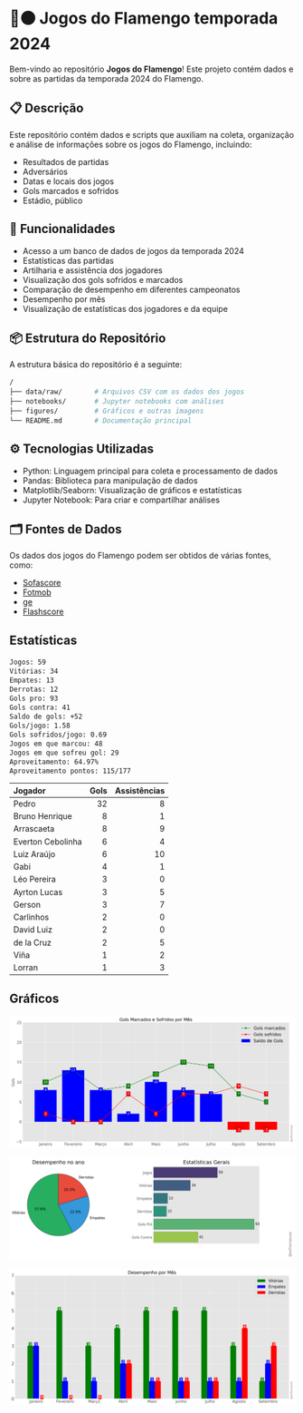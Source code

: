# 🔴⚫ Jogos do Flamengo temporada 2024

Bem-vindo ao repositório **Jogos do Flamengo**! Este projeto contém dados e 
sobre as partidas da temporada 2024 do Flamengo.

## 📋 Descrição

Este repositório contém dados e scripts que auxiliam na coleta, organização e análise de informações sobre os jogos do Flamengo, incluindo:

- Resultados de partidas
- Adversários
- Datas e locais dos jogos
- Gols marcados e sofridos
- Estádio, público

## 🚀 Funcionalidades

- Acesso a um banco de dados de jogos da temporada 2024
- Estatísticas das partidas
- Artilharia e assistência dos jogadores 
- Visualização dos gols sofridos e marcados
- Comparação de desempenho em diferentes campeonatos
- Desempenho por mês
- Visualização de estatísticas dos jogadores e da equipe

## 📦 Estrutura do Repositório

A estrutura básica do repositório é a seguinte:

```bash
/
├── data/raw/        # Arquivos CSV com os dados dos jogos
├── notebooks/       # Jupyter notebooks com análises
├── figures/         # Gráficos e outras imagens
└── README.md        # Documentação principal
```

## ⚙️ Tecnologias Utilizadas

- Python: Linguagem principal para coleta e processamento de dados
- Pandas: Biblioteca para manipulação de dados
- Matplotlib/Seaborn: Visualização de gráficos e estatísticas
- Jupyter Notebook: Para criar e compartilhar análises

## 🗂️ Fontes de Dados

Os dados dos jogos do Flamengo podem ser obtidos de várias fontes, como:

- [Sofascore](https://www.sofascore.com/)
- [Fotmob](https://www.fotmob.com/)
- [ge](https://ge.globo.com/)
- [Flashscore](https://www.flashscore.com)


## Estatísticas

```
Jogos: 59
Vitórias: 34
Empates: 13
Derrotas: 12 
Gols pro: 93
Gols contra: 41
Saldo de gols: +52
Gols/jogo: 1.58
Gols sofridos/jogo: 0.69
Jogos em que marcou: 48
Jogos em que sofreu gol: 29 
Aproveitamento: 64.97%
Aproveitamento pontos: 115/177
```

| Jogador           |   Gols |   Assistências |
|:------------------|-------:|---------------:|
| Pedro             |     32 |              8 |
| Bruno Henrique    |      8 |              1 |
| Arrascaeta        |      8 |              9 |
| Everton Cebolinha |      6 |              4 |
| Luiz Araújo       |      6 |             10 |
| Gabi              |      4 |              1 |
| Léo Pereira       |      3 |              0 |
| Ayrton Lucas      |      3 |              5 |
| Gerson            |      3 |              7 |
| Carlinhos         |      2 |              0 |
| David Luiz        |      2 |              0 |
| de la Cruz        |      2 |              5 |
| Viña              |      1 |              2 |
| Lorran            |      1 |              3 |




## Gráficos

![img1.png](figures/figure.png)

![img1.png](figures/figure2.png)

![img1.png](figures/figure3.png)


